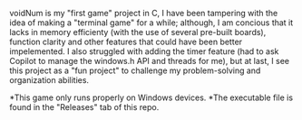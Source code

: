 voidNum is my "first game" project in C, I have been tampering with the idea of making a "terminal game" for a while; although, I am concious that it lacks in memory efficienty (with the use of several pre-built boards), function clarity and other features that could have been better impelemented. I also struggled with adding the timer feature (had to ask Copilot to manage the windows.h API and threads for me), but at last, I see this project as a "fun project" to challenge my problem-solving and organization abilities.

*This game only runs properly on Windows devices.
*The executable file is found in the "Releases" tab of this repo.
